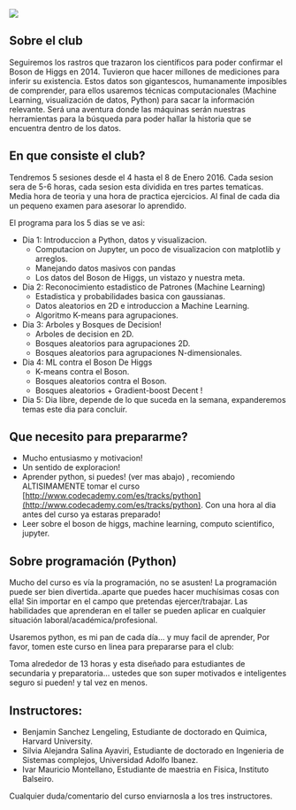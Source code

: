 
![](https://raw.githubusercontent.com/beangoben/HistoriaDatos_Higgs/master/media/banner.png)

## Sobre el club

Seguiremos los rastros que trazaron los científicos para poder confirmar el Boson de Higgs en 2014. Tuvieron que hacer millones de mediciones para inferir su existencia. Estos datos son gigantescos, humanamente imposibles de comprender, para ellos usaremos técnicas computacionales (Machine Learning, visualización de datos, Python) para sacar la información relevante. Será una aventura donde las máquinas serán nuestras herramientas para la búsqueda para poder hallar la historia que se encuentra dentro de los datos.

## En que consiste el club?
Tendremos 5 sesiones desde el 4 hasta el 8 de Enero 2016. Cada sesion sera de 5-6 horas, cada sesion esta dividida en tres partes tematicas. Media hora de teoria y una hora de practica ejercicios. Al final de cada dia un pequeno examen para asesorar lo aprendido.

El programa para los 5 dias se ve asi:

* Dia 1: Introduccion a Python, datos y visualizacion.
	* Computacion on Jupyter, un poco de visualizacion con matplotlib y arreglos.
	* Manejando datos masivos con pandas
	* Los datos del Boson de Higgs, un vistazo y nuestra meta.
* Dia 2: Reconocimiento estadistico de Patrones (Machine Learning)
	* Estadistica y probabilidades basica con gaussianas.
	* Datos aleatorios en 2D e introduccion a Machine Learning.
	* Algoritmo K-means para agrupaciones.
* Dia 3: Arboles y Bosques de Decision!
	* Arboles de decision en 2D.
	* Bosques aleatorios para agrupaciones 2D.
	* Bosques aleatorios para agrupaciones N-dimensionales.
* Dia 4: ML contra el Boson De Higgs
	* K-means contra el Boson.
	* Bosques aleatorios contra el Boson.
	* Bosques aleatorios + Gradient-boost Decent !
* Dia 5: Dia libre, depende de lo que suceda en la semana, expanderemos temas este dia para concluir.

## Que necesito para prepararme?

* Mucho entusiasmo y motivacion!
* Un sentido de exploracion!
* Aprender python, si puedes! (ver mas abajo) , recomiendo ALTISIMAMENTE tomar el curso [http://www.codecademy.com/es/tracks/python](http://www.codecademy.com/es/tracks/python). Con una hora al dia antes del curso ya estaras preparado!
* Leer sobre el boson de higgs, machine learning, computo scientifico, jupyter.


## Sobre programación (Python)
Mucho del curso es vía la programación, no se asusten!
La programación puede ser bien divertida..aparte que puedes hacer muchísimas cosas con ella! Sin importar en el campo que pretendas ejercer/trabajar.
Las habilidades que aprenderan en el taller se pueden aplicar en cualquier situación laboral/académica/profesional.

Usaremos python, es mi pan de cada día... y muy facil de aprender, 
Por favor, tomen este curso en linea para prepararse para el club:

Toma alrededor de 13 horas y esta diseñado para estudiantes de secundaria y preparatoria... ustedes que son super motivados e inteligentes seguro si pueden! y tal vez en menos. 

## Instructores:

* Benjamin Sanchez Lengeling, Estudiante de doctorado en Quimica, Harvard University.
* Silvia Alejandra Salina Ayaviri, Estudiante de doctorado en Ingenieria de Sistemas complejos, Universidad Adolfo Ibanez.
* Ivar Mauricio Montellano, Estudiante de maestria en Fisica, Instituto Balseiro.

Cualquier duda/comentario del curso enviarnosla a los tres instructores.


